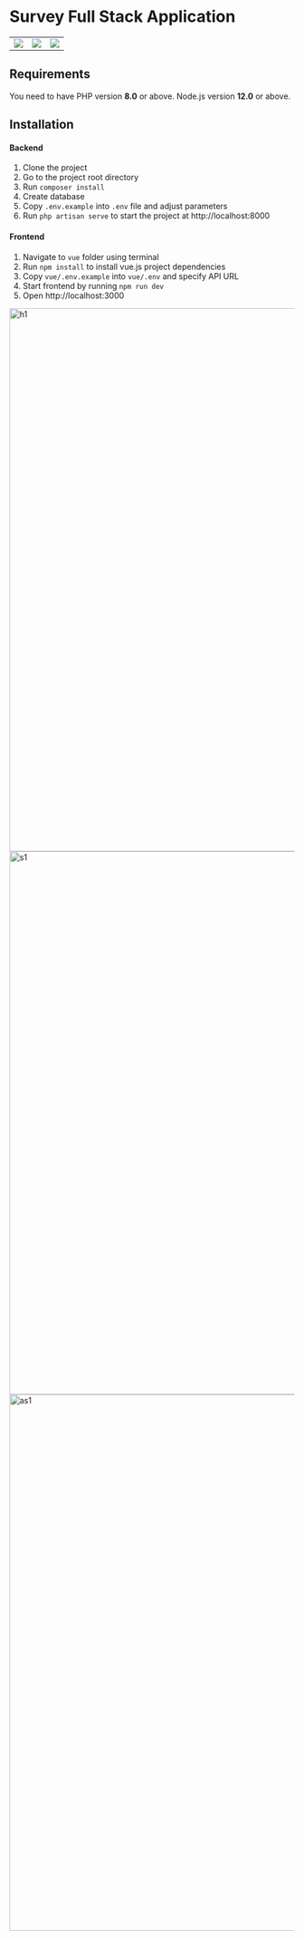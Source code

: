 # Survey Full Stack Application

<table>
    <tr>
        <td>
            <a href="https://laravel.com"><img src="https://i.imgur.com/pBNT1yy.png" /></a>
        </td>
        <td>
            <a href="https://vuejs.org/"><img src="https://i.imgur.com/BxQe48y.png" /></a>
        </td>
        <td>
            <a href="https://tailwindcss.com/"><img src="https://i.imgur.com/wdYXsgR.png" /></a>
        </td>
    </tr>
</table> 


## Requirements
You need to have PHP version **8.0** or above. Node.js version **12.0** or above.


## Installation

#### Backend
1. Clone the project
2. Go to the project root directory
3. Run `composer install`
4. Create database
5. Copy `.env.example` into `.env` file and adjust parameters
6. Run `php artisan serve` to start the project at http://localhost:8000

#### Frontend
1. Navigate to `vue` folder using terminal
2. Run `npm install` to install vue.js project dependencies
3. Copy `vue/.env.example` into `vue/.env` and specify API URL
4. Start frontend by running `npm run dev`
5. Open http://localhost:3000


<img width="959" alt="h1" src="https://user-images.githubusercontent.com/94039553/161499822-86c2278c-95d8-4318-8ded-c07da3befa4b.png">

<img width="959" alt="s1" src="https://user-images.githubusercontent.com/94039553/161499842-e4469d62-e01f-4c14-b05e-0ca6290c2e77.png">

<img width="947" alt="as1" src="https://user-images.githubusercontent.com/94039553/161499855-2141639b-1a15-4760-8156-02a07442a466.png">





